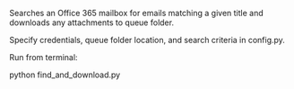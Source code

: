 Searches an Office 365 mailbox for emails matching a given title and downloads any attachments to queue folder. 

Specify credentials, queue folder location, and search criteria in config.py. 

Run from terminal:

python find_and_download.py 

